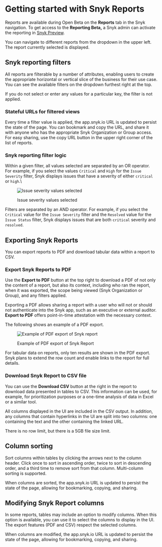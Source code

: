 # Getting started with Snyk Reports

Reports are available during Open Beta on the **Reports** tab in the Snyk navigation. To get access to the **Reporting Beta,** a Snyk admin can activate the reporting in [Snyk Preview](https://docs.snyk.io/features/user-and-group-management/managing-settings/snyk-preview).

You can navigate to different reports from the dropdown in the upper left. The report currently selected is displayed.

## Snyk reporting filters

All reports are filterable by a number of attributes, enabling users to create the appropriate horizontal or vertical slice of the business for their use case. You can see the available filters on the dropdown furthest right at the top.

If you do not select or enter any values for a particular key, the filter is not applied.

### Stateful URLs for filtered views

Every time a filter value is applied, the app.snyk.io URL is updated to persist the state of the page. You can bookmark and copy the URL, and share it with anyone who has the appropriate Snyk Organization or Group access. For easy sharing, use the copy URL button in the upper right corner of the list of reports.

### Snyk reporting filter logic

Within a given filter, all values selected are separated by an OR operator. For example, if you select the values `Critical` and `High` for the `Issue Severity` filter, Snyk displays issues that have a severity of either `critical` or `high`.\


<figure><img src="https://lh5.googleusercontent.com/OztJ-7tKSZpq2KPKXa6Sjr2vH2GHABcMKOdDNlw6MVShpcpnk7GZHZWz6mE3EeQBGB8SjHVUrVkeMC4IqA1YUhFSa41aNS8z_ZRsHeBxgRnMrp-YPwadg0u9hxuAtStePCrBWp9QV0GswTVozsLR7w7432etIbB6ij6t1t_Dkj5-udb9ofzTfiQw4UqtYuw7FjMEUg" alt="Issue severity values selected"><figcaption><p>Issue severity values selected</p></figcaption></figure>

Filters are separated by an AND operator. For example, if you select the `Critical` value for the `Issue Severity` filter and the `Resolved` value for the `Issue Status` filter, Snyk displays issues that are both `critical` severity and `resolved`.&#x20;

## Exporting Snyk Reports

You can export reports to PDF and download tabular data within a report to CSV.

### Export Snyk Reports to PDF

Use the **Export to PDF** button at the top right to download a PDF of not only the content of a report, but also its context, including who ran the report, when it was exported, the scope being viewed (Snyk Organization or Group), and any filters applied.

Exporting a PDF allows sharing a report with a user who will not or should not authenticate into the Snyk app, such as an executive or external auditor. **Export to PDF** offers point-in-time attestation with the necessary context.

The following shows an example of a PDF export.

<figure><img src="https://lh3.googleusercontent.com/e_QTKFb7mnnuRr6ljPTIOYb3zUPRosEZ2SgSRjGWiIViVD0uTIzyIhb3Cu6rIxgIn85zkvrdQ4AE1uKj_H3hL77kyhpYcIW8j-JxPYcNscluE9_O2BbbTRpIQuHBo8pFNQ_cLpuiTJAtKHfOP37lsRbWsbhmi_uyhNJZf5gZo66yWuspaApOFyVq3w" alt="Example of PDF export of Snyk report"><figcaption><p>Example of PDF export of Snyk Report</p></figcaption></figure>

For tabular data on reports, only ten results are shown in the PDF export. Snyk plans to extend the row count and enable links to the report for full details.

### Download Snyk Report to CSV file

You can use the **Download CSV** button at the right in the report to download data presented in tables to CSV. This information can be used, for example, for prioritization purposes or a one-time analysis of data in Excel or a similar tool.

All columns displayed in the UI are included in the CSV output. In addition, any columns that contain hyperlinks in the UI are split into two columns: one containing the text and the other containing the linked URL.

There is no row limit, but there is a 5GB file size limit.

## Column sorting

Sort columns within tables by clicking the arrows next to the column header. Click once to sort in ascending order, twice to sort in descending order, and a third time to remove sort from that column. Multi-column sorting is supported.&#x20;

When columns are sorted, the app.snyk.io URL is updated to persist the state of the page, allowing for bookmarking, copying, and sharing.

## Modifying Snyk Report columns

In some reports, tables may include an option to modify columns. When this option is available, you can use it to select the columns to display in the UI. The export features (PDF and CSV) respect the selected columns.

When columns are modified, the app.snyk.io URL is updated to persist the state of the page, allowing for bookmarking, copying, and sharing.

